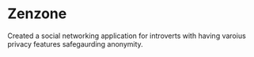 # Zenzone
Created a social networking application for introverts with having varoius privacy features safegaurding anonymity.
